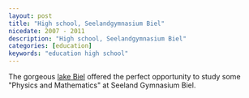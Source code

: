 ```yaml
---
layout: post
title: "High school, Seelandgymnasium Biel"
nicedate: 2007 - 2011
description: "High school, Seelandgymnasium Biel"
categories: [education]
keywords: "education high school"
---
```


The gorgeous [lake Biel](https://en.wikipedia.org/wiki/Lake_Biel) offered the perfect opportunity to study some "Physics and Mathematics" at Seeland Gymnasium Biel.
